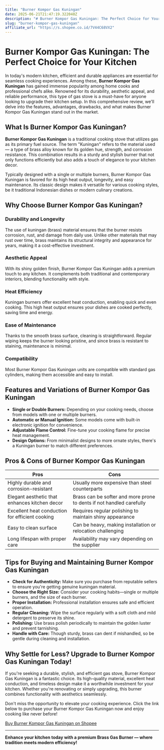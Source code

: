 ```yaml
---
title: "Burner Kompor Gas Kuningan"
date: 2025-06-21T21:47:19.322048Z
description: "# Burner Kompor Gas Kuningan: The Perfect Choice for Your Kitchen..."
slug: "burner-kompor-gas-kuningan"
affiliate_url: "https://s.shopee.co.id/7V44C68VX2"
---
```

# Burner Kompor Gas Kuningan: The Perfect Choice for Your Kitchen

In today's modern kitchen, efficient and durable appliances are essential for seamless cooking experiences. Among these, **Burner Kompor Gas Kuningan** has gained immense popularity among home cooks and professional chefs alike. Renowned for its durability, aesthetic appeal, and reliable performance, this type of gas stove is a must-have for anyone looking to upgrade their kitchen setup. In this comprehensive review, we'll delve into the features, advantages, drawbacks, and what makes Burner Kompor Gas Kuningan stand out in the market.

## What Is Burner Kompor Gas Kuningan?

**Burner Kompor Gas Kuningan** is a traditional cooking stove that utilizes gas as its primary fuel source. The term "Kuningan" refers to the material used — a type of brass alloy known for its golden hue, strength, and corrosion resistance. This combination results in a sturdy and stylish burner that not only functions efficiently but also adds a touch of elegance to your kitchen decor.

Typically designed with a single or multiple burners, Burner Kompor Gas Kuningan is favored for its high heat output, longevity, and easy maintenance. Its classic design makes it versatile for various cooking styles, be it traditional Indonesian dishes or modern culinary creations.

## Why Choose Burner Kompor Gas Kuningan?

### Durability and Longevity

The use of kuningan (brass) material ensures that the burner resists corrosion, rust, and damage from daily use. Unlike other materials that may rust over time, brass maintains its structural integrity and appearance for years, making it a cost-effective investment.

### Aesthetic Appeal

With its shiny golden finish, Burner Kompor Gas Kuningan adds a premium touch to any kitchen. It complements both traditional and contemporary interiors, blending functionality with style.

### Heat Efficiency

Kuningan burners offer excellent heat conduction, enabling quick and even cooking. This high heat output ensures your dishes are cooked perfectly, saving time and energy.

### Ease of Maintenance

Thanks to the smooth brass surface, cleaning is straightforward. Regular wiping keeps the burner looking pristine, and since brass is resistant to staining, maintenance is minimal.

### Compatibility

Most Burner Kompor Gas Kuningan units are compatible with standard gas cylinders, making them accessible and easy to install.

## Features and Variations of Burner Kompor Gas Kuningan

- **Single or Double Burners:** Depending on your cooking needs, choose from models with one or multiple burners.
- **Automatic or Manual Ignition:** Some models come with built-in electronic ignition for convenience.
- **Adjustable Flame Control:** Fine-tune your cooking flame for precise heat management.
- **Design Options:** From minimalist designs to more ornate styles, there's a Kuningan burner to match different preferences.

## Pros & Cons of Burner Kompor Gas Kuningan

| **Pros** | **Cons** |
|---|---|
| Highly durable and corrosion-resistant | Usually more expensive than steel counterparts |
| Elegant aesthetic that enhances kitchen decor | Brass can be softer and more prone to dents if not handled carefully |
| Excellent heat conduction for efficient cooking | Requires regular polishing to maintain shiny appearance |
| Easy to clean surface | Can be heavy, making installation or relocation challenging |
| Long lifespan with proper care | Availability may vary depending on the supplier |

## Tips for Buying and Maintaining Burner Kompor Gas Kuningan

- **Check for Authenticity:** Make sure you purchase from reputable sellers to ensure you're getting genuine kuningan material.
- **Choose the Right Size:** Consider your cooking habits—single or multiple burners, and the size of each burner.
- **Proper Installation:** Professional installation ensures safe and efficient operation.
- **Regular Cleaning:** Wipe the surface regularly with a soft cloth and mild detergent to preserve its shine.
- **Polishing:** Use brass polish periodically to maintain the golden luster and prevent tarnishing.
- **Handle with Care:** Though sturdy, brass can dent if mishandled, so be gentle during cleaning and installation.

## Why Settle for Less? Upgrade to Burner Kompor Gas Kuningan Today!

If you're seeking a durable, stylish, and efficient gas stove, Burner Kompor Gas Kuningan is a fantastic choice. Its high-quality material, excellent heat conduction, and timeless design make it a worthwhile investment for your kitchen. Whether you're renovating or simply upgrading, this burner combines functionality with aesthetics seamlessly.

Don't miss the opportunity to elevate your cooking experience. Click the link below to purchase your Burner Kompor Gas Kuningan now and enjoy cooking like never before!

[Buy Burner Kompor Gas Kuningan on Shopee](https://s.shopee.co.id/7V44C68VX2)

---

**Enhance your kitchen today with a premium Brass Gas Burner — where tradition meets modern efficiency!**